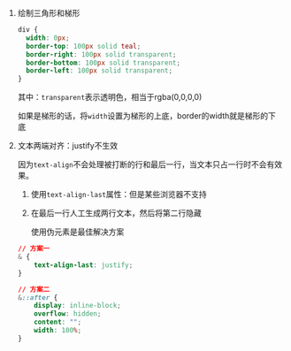<!--
 * @Date: 2020-09-02 23:35:46
 * @LastEditors: Lq
 * @LastEditTime: 2020-11-02 12:02:46
 * @FilePath: /learnningNotes/css/index.md
-->
1. 绘制三角形和梯形

    ```css
    div {
      width: 0px;
      border-top: 100px solid teal;
      border-right: 100px solid transparent;
      border-bottom: 100px solid transparent;
      border-left: 100px solid transparent;
    }
    ```

    其中：`transparent`表示透明色，相当于rgba(0,0,0,0)

    如果是梯形的话，将`width`设置为梯形的上底，border的width就是梯形的下底

2. 文本两端对齐：justify不生效

    因为`text-align`不会处理被打断的行和最后一行，当文本只占一行时不会有效果。

    1. 使用`text-align-last`属性：但是某些浏览器不支持

    2. 在最后一行人工生成两行文本，然后将第二行隐藏

        使用伪元素是最佳解决方案

    ```css
    // 方案一
    & {
        text-align-last: justify;
    }

    // 方案二
    &::after {
        display: inline-block;
        overflow: hidden;
        content: "";
        width: 100%;
    }
    ```